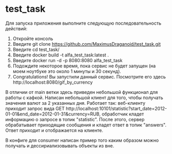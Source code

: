 # test_task
Для запуска приложения выполните следующую последовательность действий: 
1. Откройте консоль
2. Введите git clone https://github.com/MaximusDraganoid/test_task.git
3. Введите cd test_task/
4. Введите docker build -t alfa_test_task:latest .
5. Введите docker run -d -p 8080:8080 alfa_test_task
6. Подождите некоторое время, пока сервис не будет запущен (на моем ноутбуке это около 1 минуты и 30 секунд).
7. Congratulations! Вы запустили данный сервис. Посмотрите его здесь http://localhost:8080/gif_by_currency 

В отличии от main ветки здесь приведен небольшой функционал для работы с кафкой. 
Написан небольшой клиент для того, чтобы получать значения валют за 2 указанных дня. Работает так: веб-клиенту приходит запрос вида GET http://localhost:10101/statistic?start_date=2012-01-01&end_date=2012-01-31&currency=RUB, обработчик кладет информацию о запросе в топик "statistic". После этого, сервер обрабатывает приходящие сообщения и кладет ответ в топик "answers". Ответ приходит и отображается на клиенте. 

В конфиге для consumer написан пример того каким образом можно получать и дессириализовывать объекты из вне.
